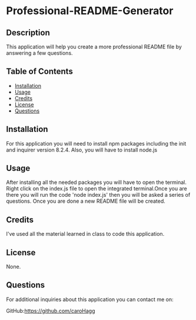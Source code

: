 # Professional-README-Generator


## Description
This application will help you create a more professional README file by answering a few questions.  


## Table of Contents 

- [Installation](#installation)
- [Usage](#usage)
- [Credits](#credits)
- [License](#license)
- [Questions](#questions)

## Installation 

For this application you will need to install npm packages including the init and inquirer version 8.2.4. Also, you will have to install node.js 


## Usage

After installing all the needed packages you will have to open the terminal. Right click on the index.js file to open the integrated terminal.Once you are there you will run the code 'node index.js' then you will be asked a series of questions. Once you are done a new README file will be created. 

## Credits

I've used all the material learned in class to code this application. 

## License

None.

## Questions

For additional inquiries about this application you can contact me on:

GitHub:https://github.com/caroHagg



